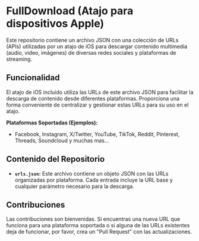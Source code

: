# FullDownload (Atajo para dispositivos Apple)

Este repositorio contiene un archivo JSON con una colección de URLs (APIs) utilizadas por un atajo de iOS para descargar contenido multimedia (audio, video, imágenes) de diversas redes sociales y plataformas de streaming.

## Funcionalidad

El atajo de iOS incluido utiliza las URLs de este archivo JSON para facilitar la descarga de contenido desde diferentes plataformas.  Proporciona una forma conveniente de centralizar y gestionar estas URLs para su uso en el atajo.

**Plataformas Soportadas (Ejemplos):**

* Facebook, Instagram, X/Twitter, YouTube, TikTok, Reddit, Pinterest, Threads, Soundcloud y muchas mas...

## Contenido del Repositorio

* **`urls.json`:**  Este archivo contiene un objeto JSON con las URLs organizadas por plataforma.  Cada entrada incluye la URL base y cualquier parámetro necesario para la descarga.


## Contribuciones

Las contribuciones son bienvenidas. Si encuentras una nueva URL que funciona para una plataforma soportada o si alguna de las URLs existentes deja de funcionar, por favor, crea un "Pull Request" con las actualizaciones.
